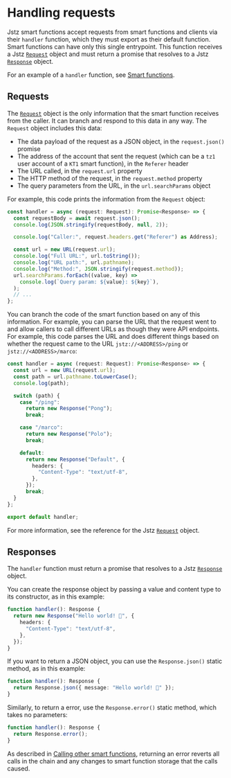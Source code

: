 # Handling requests

Jstz smart functions accept requests from smart functions and clients via their `handler` function, which they must export as their default function.
Smart functions can have only this single entrypoint.
This function receives a Jstz [`Request`](/api/request) object and must return a promise that resolves to a Jstz [`Response`](/api/response) object.

For an example of a `handler` function, see [Smart functions](/functions/overview).

## Requests

The [`Request`](/api/request) object is the only information that the smart function receives from the caller.
It can branch and respond to this data in any way.
The `Request` object includes this data:

- The data payload of the request as a JSON object, in the `request.json()` promise
- The address of the account that sent the request (which can be a `tz1` user account of a `KT1` smart function), in the `Referer` header
- The URL called, in the `request.url` property
- The HTTP method of the request, in the `request.method` property
- The query parameters from the URL, in the `url.searchParams` object

For example, this code prints the information from the `Request` object:

```typescript
const handler = async (request: Request): Promise<Response> => {
  const requestBody = await request.json();
  console.log(JSON.stringify(requestBody, null, 2));

  console.log("Caller:", request.headers.get("Referer") as Address);

  const url = new URL(request.url);
  console.log("Full URL:", url.toString());
  console.log("URL path:", url.pathname);
  console.log("Method:", JSON.stringify(request.method));
  url.searchParams.forEach((value, key) =>
    console.log(`Query param: ${value}: ${key}`),
  );
  // ...
};
```

You can branch the code of the smart function based on any of this information.
For example, you can parse the URL that the request went to and allow callers to call different URLs as though they were API endpoints.
For example, this code parses the URL and does different things based on whether the request came to the URL `jstz://<ADDRESS>/ping` or `jstz://<ADDRESS>/marco`:

```typescript
const handler = async (request: Request): Promise<Response> => {
  const url = new URL(request.url);
  const path = url.pathname.toLowerCase();
  console.log(path);

  switch (path) {
    case "/ping":
      return new Response("Pong");
      break;

    case "/marco":
      return new Response("Polo");
      break;

    default:
      return new Response("Default", {
        headers: {
          "Content-Type": "text/utf-8",
        },
      });
      break;
  }
};

export default handler;
```

For more information, see the reference for the Jstz [`Request`](/api/request) object.

## Responses

The `handler` function must return a promise that resolves to a Jstz [`Response`](/api/response) object.

You can create the response object by passing a value and content type to its constructor, as in this example:

```typescript
function handler(): Response {
  return new Response("Hello world! 👋", {
    headers: {
      "Content-Type": "text/utf-8",
    },
  });
}
```

If you want to return a JSON object, you can use the `Response.json()` static method, as in this example:

```typescript
function handler(): Response {
  return Response.json({ message: "Hello world! 👋" });
}
```

Similarly, to return a error, use the `Response.error()` static method, which takes no parameters:

```typescript
function handler(): Response {
  return Response.error();
}
```

As described in [Calling other smart functions](/functions/calling), returning an error reverts all calls in the chain and any changes to smart function storage that the calls caused.
